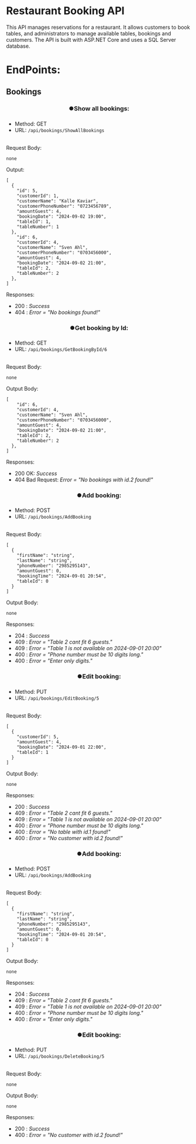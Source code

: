 ﻿# Restaurant Booking API

This API manages reservations for a restaurant. It allows customers to book tables, and administrators to manage available tables, bookings and customers. The API is built with ASP.NET Core and uses a SQL Server database.

# EndPoints:

## Bookings
### <center>⏺️Show all bookings:<br>
* Method:   GET
* URL: ```/api/bookings/ShowAllBookings ```<br><br>

Request Body:
```
none
````
Output: 
```
[
  {
    "id": 5,
    "customerId": 1,
    "customerName": "Kalle Kaviar",
    "customerPhoneNumber": "0723456789",
    "amountGuest": 4,
    "bookingDate": "2024-09-02 19:00",
    "tableId": 1,
    "tableNumber": 1
  },
    "id": 6,
    "customerId": 4,
    "customerName": "Sven Ahl",
    "customerPhoneNumber": "0703456000",
    "amountGuest": 4,
    "bookingDate": "2024-09-02 21:00",
    "tableId": 2,
    "tableNumber": 2
  },
]
```
Responses:<br>
- 200 : *Success*<br>
- 404 : *Error = "No bookings found!"*

### <center>⏺️Get booking by Id:<br>
* Method:   GET
* URL: ```/api/bookings/GetBookingById/6 ```<br><br>

Request Body:
```
none
````
Output Body: 
```
[
    "id": 6,
    "customerId": 4,
    "customerName": "Sven Ahl",
    "customerPhoneNumber": "0703456000",
    "amountGuest": 4,
    "bookingDate": "2024-09-02 21:00",
    "tableId": 2,
    "tableNumber": 2
  },
]
```
Responses:<br>
- 200 OK: *Success*<br>
- 404 Bad Request: *Error = "No bookings with id.2 found!"*

### <center>⏺️Add booking:<br>
* Method:   POST
* URL: ```/api/bookings/AddBooking ```<br><br>

Request Body:
```
[
  {
    "firstName": "string",
    "lastName": "string",
    "phoneNumber": "2985295143",
    "amountGuest": 0,
    "bookingTime": "2024-09-01 20:54",
    "tableId": 0
  }
]
````
Output Body:
```
none
````
Responses:<br>
- 204 : *Success*<br>
- 409 : *Error = "Table 2 cant fit 6 guests."*
- 409 : *Error = "Table 1 is not available on 2024-09-01 20:00"*
- 400 : *Error = "Phone number must be 10 digits long."*   
- 400 : *Error = "Enter only digits."*

### <center>⏺️Edit booking:<br>
* Method:   PUT
* URL: ```/api/bookings/EditBooking/5 ```<br><br>

Request Body:
```
[
  {
    "customerId": 5,
    "amountGuest": 4,
    "bookingDate": "2024-09-01 22:00",
    "tableId": 1
  }
]
````
Output Body:
```
none
````
Responses:<br>
- 200 : *Success*<br>
- 409 : *Error = "Table 2 cant fit 6 guests."*
- 409 : *Error = "Table 1 is not available on 2024-09-01 20:00"*
- 400 : *Error = "Phone number must be 10 digits long."*   
- 400 : *Error = "No table with id.1 found!"*
- 400 : *Error = "No customer with id.2 found!"*

### <center>⏺️Add booking:<br>
* Method:   POST
* URL: ```/api/bookings/AddBooking ```<br><br>

Request Body:
```
[
  {
    "firstName": "string",
    "lastName": "string",
    "phoneNumber": "2985295143",
    "amountGuest": 0,
    "bookingTime": "2024-09-01 20:54",
    "tableId": 0
  }
]
````
Output Body:
```
none
````
Responses:<br>
- 204 : *Success*<br>
- 409 : *Error = "Table 2 cant fit 6 guests."*
- 409 : *Error = "Table 1 is not available on 2024-09-01 20:00"*
- 400 : *Error = "Phone number must be 10 digits long."*   
- 400 : *Error = "Enter only digits."*

### <center>⏺️Edit booking:<br>
* Method:   PUT
* URL: ```/api/bookings/DeleteBooking/5 ```<br><br>

Request Body:
```
none
````
Output Body:
```
none
````
Responses:<br>
- 200 : *Success*<br>
- 400 : *Error = "No customer with id.2 found!"*